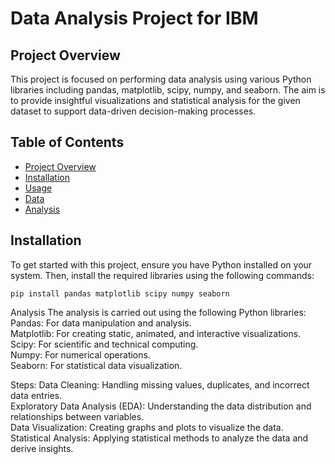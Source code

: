 # Data Analysis Project for IBM

## Project Overview

This project is focused on performing data analysis using various Python libraries including pandas, matplotlib, scipy, numpy, and seaborn. The aim is to provide insightful visualizations and statistical analysis for the given dataset to support data-driven decision-making processes.

## Table of Contents

- [Project Overview](#project-overview)
- [Installation](#installation)
- [Usage](#usage)
- [Data](#data)
- [Analysis](#analysis)  

## Installation

To get started with this project, ensure you have Python installed on your system. Then, install the required libraries using the following commands:

```
pip install pandas matplotlib scipy numpy seaborn
```



Analysis
The analysis is carried out using the following Python libraries:  
Pandas: For data manipulation and analysis.  
Matplotlib: For creating static, animated, and interactive visualizations.  
Scipy: For scientific and technical computing.  
Numpy: For numerical operations.  
Seaborn: For statistical data visualization.  


Steps:
Data Cleaning: Handling missing values, duplicates, and incorrect data entries.  
Exploratory Data Analysis (EDA): Understanding the data distribution and relationships between variables.  
Data Visualization: Creating graphs and plots to visualize the data.  
Statistical Analysis: Applying statistical methods to analyze the data and derive insights.  

